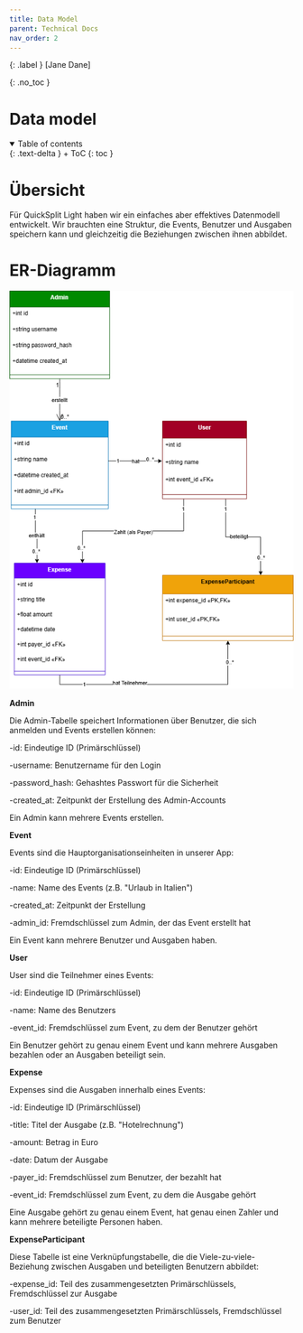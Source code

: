 ```yaml
---
title: Data Model
parent: Technical Docs
nav_order: 2
---
```


{: .label }
[Jane Dane]

{: .no_toc }
# Data model

<details open markdown="block">
{: .text-delta }
<summary>Table of contents</summary>
+ ToC
{: toc }
</details>

# Übersicht

Für QuickSplit Light haben wir ein einfaches aber effektives Datenmodell entwickelt. Wir brauchten eine Struktur, die Events, Benutzer und Ausgaben speichern kann und gleichzeitig die Beziehungen zwischen ihnen abbildet.

# ER-Diagramm

![ER-Diagramm](../assets/images/datenmodel.png)


**Admin**

Die Admin-Tabelle speichert Informationen über Benutzer, die sich anmelden und Events erstellen können:

-id: Eindeutige ID (Primärschlüssel)

-username: Benutzername für den Login

-password_hash: Gehashtes Passwort für die Sicherheit

-created_at: Zeitpunkt der Erstellung des Admin-Accounts

Ein Admin kann mehrere Events erstellen.

**Event**

Events sind die Hauptorganisationseinheiten in unserer App:

-id: Eindeutige ID (Primärschlüssel)

-name: Name des Events (z.B. "Urlaub in Italien")

-created_at: Zeitpunkt der Erstellung

-admin_id: Fremdschlüssel zum Admin, der das Event erstellt hat

Ein Event kann mehrere Benutzer und Ausgaben haben.

**User**

User sind die Teilnehmer eines Events:

-id: Eindeutige ID (Primärschlüssel)

-name: Name des Benutzers

-event_id: Fremdschlüssel zum Event, zu dem der Benutzer gehört

Ein Benutzer gehört zu genau einem Event und kann mehrere Ausgaben bezahlen oder an Ausgaben beteiligt sein.

**Expense**

Expenses sind die Ausgaben innerhalb eines Events:

-id: Eindeutige ID (Primärschlüssel)

-title: Titel der Ausgabe (z.B. "Hotelrechnung")

-amount: Betrag in Euro

-date: Datum der Ausgabe

-payer_id: Fremdschlüssel zum Benutzer, der bezahlt hat

-event_id: Fremdschlüssel zum Event, zu dem die Ausgabe gehört

Eine Ausgabe gehört zu genau einem Event, hat genau einen Zahler und kann mehrere beteiligte Personen haben.

**ExpenseParticipant**

Diese Tabelle ist eine Verknüpfungstabelle, die die Viele-zu-viele-Beziehung zwischen Ausgaben und beteiligten Benutzern abbildet:

-expense_id: Teil des zusammengesetzten Primärschlüssels, Fremdschlüssel zur Ausgabe

-user_id: Teil des zusammengesetzten Primärschlüssels, Fremdschlüssel zum Benutzer

 

